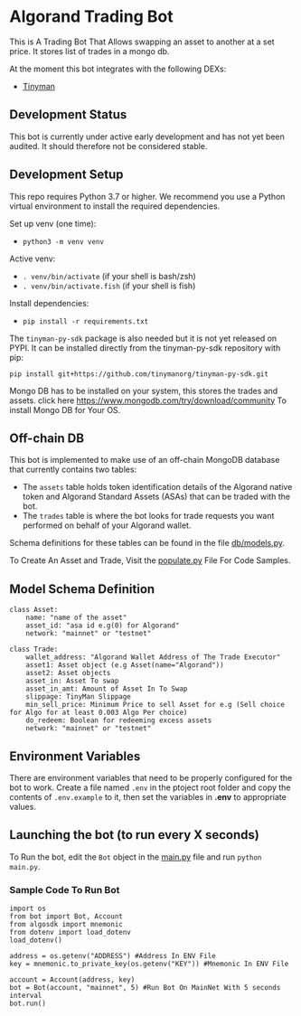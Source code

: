 # Algorand Trading Bot

This is A Trading Bot That Allows swapping an asset to another at a set price. It stores list of trades in a mongo db.

At the moment this bot integrates with the following DEXs:

- [Tinyman](https://tinyman.org/)

## Development Status

This bot is currently under active early development and has not yet been audited. It should therefore not be considered stable.

## Development Setup

This repo requires Python 3.7 or higher. We recommend you use a Python virtual environment to install the required dependencies.

Set up venv (one time):

- `python3 -m venv venv`

Active venv:

- `. venv/bin/activate` (if your shell is bash/zsh)
- `. venv/bin/activate.fish` (if your shell is fish)

Install dependencies:

- `pip install -r requirements.txt`

The `tinyman-py-sdk` package is also needed but it is not yet released on PYPI. It can be installed directly from the tinyman-py-sdk repository with pip:

`pip install git+https://github.com/tinymanorg/tinyman-py-sdk.git`

Mongo DB has to be installed on your system, this stores the trades and assets. click here https://www.mongodb.com/try/download/community To install Mongo DB for Your OS.

## Off-chain DB

This bot is implemented to make use of an off-chain MongoDB database that currently contains two tables:

- The `assets` table holds token identification details of the Algorand native token and Algorand Standard Assets (ASAs) that can be traded with the bot.
- The `trades` table is where the bot looks for trade requests you want performed on behalf of your Algorand wallet.

Schema definitions for these tables can be found in the file [db/models.py](./db/models.py).

To Create An Asset and Trade, Visit the [populate.py](./populate.py) File For Code Samples.

## Model Schema Definition

```
class Asset:
    name: "name of the asset"
    asset_id: "asa id e.g(0) for Algorand"
    network: "mainnet" or "testnet"

class Trade:
    wallet_address: "Algorand Wallet Address of The Trade Executor"
    asset1: Asset object (e.g Asset(name="Algorand"))
    asset2: Asset objects
    asset_in: Asset To swap
    asset_in_amt: Amount of Asset In To Swap
    slippage: TinyMan Slippage
    min_sell_price: Minimum Price to sell Asset for e.g (Sell choice for Algo for at least 0.003 Algo Per choice)
    do_redeem: Boolean for redeeming excess assets
    network: "mainnet" or "testnet"
```

## Environment Variables

There are environment variables that need to be properly configured for the bot to work. Create a file named `.env` in the ptoject root folder and copy the contents of `.env.example` to it, then set the variables in **.env** to appropriate values.

## Launching the bot (to run every X seconds)

To Run the bot, edit the `Bot` object in the [main.py](./main.py) file and run `python main.py`.

### Sample Code To Run Bot
```
import os
from bot import Bot, Account
from algosdk import mnemonic
from dotenv import load_dotenv
load_dotenv()

address = os.getenv("ADDRESS") #Address In ENV File
key = mnemonic.to_private_key(os.getenv("KEY")) #Mnemonic In ENV File

account = Account(address, key)
bot = Bot(account, "mainnet", 5) #Run Bot On MainNet With 5 seconds interval
bot.run()
```

